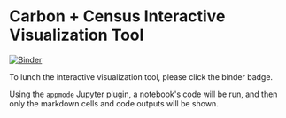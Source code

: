 # Carbon + Census Interactive Visualization Tool

[![Binder](https://mybinder.org/badge_logo.svg)](https://mybinder.org/v2/gh/YanCheng-go/carbon-plus.git/HEAD?filepath=https%3A%2F%2Fgithub.com%2FYanCheng-go%2Fcarbon-plus%2Fblob%2Fmaster%2FCarbon_plus_Colab_v2_app.ipynb)

To lunch the interactive visualization tool, please click the binder badge.

Using the `appmode` Jupyter plugin, a notebook's code will be run, and then only the markdown cells and
code outputs will be shown.

